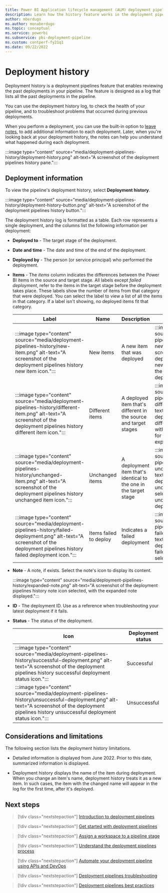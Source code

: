 ```yaml
---
title: Power BI Application lifecycle management (ALM) deployment pipelines history 
description: Learn how the history feature works in the deployment pipelines, the Power BI Application lifecycle management (ALM) tool.
author: mberdugo
ms.author: monaberdugo
ms.topic: conceptual
ms.service: powerbi
ms.subservice: pbi-deployment-pipeline
ms.custom: contperf-fy21q1
ms.date: 09/22/2022
---
```


# Deployment history

Deployment history is a deployment pipelines feature that enables reviewing the past deployments in your pipeline. The feature is designed as a log that lists all the past deployments in the pipeline.

You can use the deployment history log, to check the health of your pipeline, and to troubleshoot problems that occurred during previous deployments.

When you perform a deployment, you can use the built-in option to [leave notes](deployment-pipelines-deploy.md#review-your-deployment-and-leave-a-note), to add additional information to each deployment. Later, when you're looking back at your deployment history, the notes can help you understand what happened during each deployment.

:::image type="content" source="media/deployment-pipelines-history/deployment-history.png" alt-text="A screenshot of the deployment pipelines history pane.":::

## Deployment information

To view the pipeline's deployment history, select **Deployment history**.

:::image type="content" source="media/deployment-pipelines-history/deployment-history-button.png" alt-text="A screenshot of the deployment pipelines history button.":::

The deployment history log is formatted as a table. Each row represents a single deployment, and the columns list the following information per deployment:

* **Deployed to** - The target stage of the deployment.

* **Date and time** - The date and time of the end of the deployment.

* **Deployed by** - The person (or service principal) who performed the deployment.

* **Items** - The *items* column indicates the differences between the Power BI items in the source and target stage. All labels except *failed deployment*, refer to the items in the target stage before the deployment takes place. These labels show the number of items from that category that were deployed. You can select the label to view a list of all the items in that category. If a label isn't showing, no deployed items fit that category.

    | Label | Name            | Description | Expanded view |
    |-------|-----------------|-------------|---------------|
    | :::image type="content" source="media/deployment-pipelines-history/new-item.png" alt-text="A screenshot of the deployment pipelines history new item icon.":::    | New items       | A new item that was deployed | :::image type="content" source="media/deployment-pipelines-history/expanded-new-itemS.png" alt-text="A screenshot of the deployment pipelines history new item icon selected, with the list of new items for this deployment expanded."::: |
    | :::image type="content" source="media/deployment-pipelines-history/different-item.png" alt-text="A screenshot of the deployment pipelines history different item icon.":::      | Different items | A deployed item that's different in the source and target stages | :::image type="content" source="media/deployment-pipelines-history/expanded-different-items.png" alt-text="A screenshot of the deployment pipelines history different item icon selected, with the list of different items for this deployment expanded."::: |
    | :::image type="content" source="media/deployment-pipelines-history/unchanged-item.png" alt-text="A screenshot of the deployment pipelines history unchanged item icon.":::      | Unchanged items | A deployment item that's identical to the one in the target stage | :::image type="content" source="media/deployment-pipelines-history/expanded-unchanged-items.png" alt-text="A screenshot of the deployment pipelines history unchanged item icon selected, with the list of unchanged items for this deployment expanded."::: |
    | :::image type="content" source="media/deployment-pipelines-history/failed-deployment.png" alt-text="A screenshot of the deployment pipelines history failed deployment icon."::: | Items failed to deploy            | Indicates a failed deployment | :::image type="content" source="media/deployment-pipelines-history/expanded-failed-deployment.png" alt-text="A screenshot of the deployment pipelines history failed deployment icon selected."::: |

* **Note** - A note, if exists. Select the note's icon to display its content.

    :::image type="content" source="media/deployment-pipelines-history/expanded-note.png" alt-text="A screenshot of the deployment pipelines history note icon selected, with the expanded note displayed.":::

* **ID** - The deployment ID. Use as a reference when troubleshooting your latest deployment if it fails.

* **Status** - The status of the deployment.

    | Icon     | Deployment status |
    |----------|-------------------|
    | :::image type="content" source="media/deployment-pipelines-history/successful-deployment.png" alt-text="A screenshot of the deployment pipelines history successful deployment status icon.":::         | Successful        |
    | :::image type="content" source="media/deployment-pipelines-history/unsuccessful-deployment.png" alt-text="A screenshot of the deployment pipelines history unsuccessful deployment status icon.":::         | Unsuccessful      |

## Considerations and limitations

The following section lists the deployment history limitations.

* Detailed information is displayed from June 2022. Prior to this date, summarized information is displayed.

* Deployment history displays the name of the item during deployment. When you change an item's name, deployment history treats it as a new item. In such cases, the item with the changed name will appear in the log for the first time, after it's deployed.

## Next steps

>[!div class="nextstepaction"]
>[Introduction to deployment pipelines](deployment-pipelines-overview.md)

>[!div class="nextstepaction"]
>[Get started with deployment pipelines](deployment-pipelines-get-started.md)

>[!div class="nextstepaction"]
>[Assign a workspace to a pipeline stage](deployment-pipelines-assign.md)

>[!div class="nextstepaction"]
>[Understand the deployment pipelines process](deployment-pipelines-process.md)

>[!div class="nextstepaction"]
>[Automate your deployment pipeline using APIs and DevOps](deployment-pipelines-automation.md)

>[!div class="nextstepaction"]
>[Deployment pipelines troubleshooting](deployment-pipelines-troubleshooting.yml)

>[!div class="nextstepaction"]
>[Deployment pipelines best practices](deployment-pipelines-best-practices.md)
